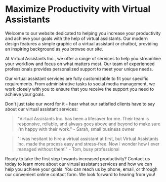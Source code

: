 <!--font:Montserrat-->

# Maximize Productivity with Virtual Assistants

Welcome to our website dedicated to helping you increase your productivity and achieve your goals with the help of virtual assistants. Our modern design features a simple graphic of a virtual assistant or chatbot, providing an inspiring background as you browse our site.

At Virtual Assistants Inc., we offer a range of services to help you streamline your workflow and focus on what matters most. Our team of experienced professionals provides personalized support to meet your unique needs.

Our virtual assistant services are fully customizable to fit your specific requirements. From administrative tasks to social media management, we work closely with you to ensure that you receive the support you need to achieve your goals.

Don't just take our word for it - hear what our satisfied clients have to say about our virtual assistant services:

> "Virtual Assistants Inc. has been a lifesaver for me. Their team is responsive, reliable, and always goes above and beyond to make sure I'm happy with their work." - Sarah, small business owner

> "I was hesitant to hire a virtual assistant at first, but Virtual Assistants Inc. made the process easy and stress-free. Now I wonder how I ever managed without them!" - Tom, busy professional

Ready to take the first step towards increased productivity? Contact us today to learn more about our virtual assistant services and how we can help you achieve your goals. You can reach us by phone, email, or through our convenient online contact form. We look forward to hearing from you!

<!--

Write me content for website with wallpaper which alt text is:

"A wallpaper with a simple graphic of a virtual assistant or chatbot, with space for messages and alerts."

The name/title of the page should not be 1:1 copy of the alt text but rather a real content of the website which is using this wallpaper.

- Use markdown format 
- Start with heading
- Heading should be short and concise
- The content should look like a real website 
- The website should not be about the wallpaper, wallpaper is just a related background
- Heading should be contain work "wallpaper" or "background"
- Include real sections like references, contact, user stories, etc. use things relevant to the page purpose.
- Feel free to use structure like headings, bullets, numbering, blockquotes, paragraphs, horizontal lines, etc.
- You can use formatting like bold or _italic_
- You can include UTF-8 emojis
- Links should be only #hash anchors (and you can refer to the document itself)
- Do not include images


---


# Virtual Assistant Wallpaper for Your Productivity

Welcome to our website dedicated to boosting your productivity with the help of virtual assistants. Our sleek and modern website features a wallpaper with a simple graphic of a virtual assistant or chatbot, with space for messages and alerts. This stylish background will inspire you to stay focused and organized throughout your workday.

## About Us

At Virtual Assistants Inc., we believe that everyone deserves access to the benefits of a personal assistant. That's why we offer a range of virtual assistant services, from scheduling appointments to managing email inboxes. Our team of experienced professionals is dedicated to helping you achieve your goals and streamline your workflow.

## Services

We offer a wide variety of virtual assistant services to meet your needs. Whether you need help with administrative tasks, social media management, or customer support, we've got you covered. Our services are customizable to fit your unique requirements, so you can get the support you need without paying for services you don't.

## User Stories

Don't just take our word for it - hear what our satisfied clients have to say about our virtual assistant services:

> "Working with Virtual Assistants Inc. has been a game-changer for my business. Their team is responsive, professional, and always goes above and beyond to make sure I'm happy with their work." - Jane, small business owner

> "I was hesitant to hire a virtual assistant at first, but Virtual Assistants Inc. made the process easy and stress-free. Now I wonder how I ever managed without them!" - Mike, busy professional

## Contact Us

Ready to take your productivity to the next level? Contact us today to learn more about our virtual assistant services and how we can help you achieve your goals. You can reach us by phone, email, or through our convenient online contact form. We look forward to hearing from you!


---


Heading should not include word "wallpaper". The website should not be about the wallpaper itself, wallpaper is just a related background, rewrite whole content.


---


# Boost Your Productivity with Virtual Assistants

Welcome to our website dedicated to helping you increase your productivity and achieve your goals with the help of virtual assistants. Our sleek and modern design features a simple graphic of a virtual assistant or chatbot, providing a stylish and inspiring background as you browse our site.

## About Us

At Virtual Assistants Inc., we understand that managing your workload can be overwhelming. That's why we offer a range of virtual assistant services to help you streamline your workflow and focus on what matters most. Our team of experienced professionals is dedicated to providing personalized support to meet your unique needs.

## Services

We offer a wide variety of virtual assistant services to help you stay organized and productive. From administrative tasks to social media management, our services are fully customizable to fit your specific requirements. We work closely with you to ensure that you receive the support you need to achieve your goals.

## User Stories

Don't just take our word for it - hear what our satisfied clients have to say about our virtual assistant services:

> "Virtual Assistants Inc. has been a lifesaver for me. Their team is responsive, reliable, and always goes above and beyond to make sure I'm happy with their work." - Sarah, small business owner

> "I was hesitant to hire a virtual assistant at first, but Virtual Assistants Inc. made the process easy and stress-free. Now I wonder how I ever managed without them!" - Tom, busy professional

## Contact Us

Ready to take the first step towards increased productivity? Contact us today to learn more about our virtual assistant services and how we can help you achieve your goals. You can reach us by phone, email, or through our convenient online contact form. We look forward to hearing from you!


---


Heading is too long, rewrite whole content.


---


# Virtual Assistants for Increased Productivity

Welcome to our website dedicated to helping you increase your productivity and achieve your goals with the help of virtual assistants. Our modern design features a simple graphic of a virtual assistant or chatbot, providing an inspiring background as you browse our site.

## About Us

At Virtual Assistants Inc., we offer a range of virtual assistant services to help you streamline your workflow and focus on what matters most. Our team of experienced professionals is dedicated to providing personalized support to meet your unique needs.

## Services

We provide a wide variety of virtual assistant services that can be tailored to fit your specific requirements. From administrative tasks to social media management, we work closely with you to ensure that you receive the support you need to achieve your goals.

## User Stories

Don't just take our word for it - hear what our satisfied clients have to say about our virtual assistant services:

> "Virtual Assistants Inc. has been a lifesaver for me. Their team is responsive, reliable, and always goes above and beyond to make sure I'm happy with their work." - Sarah, small business owner

> "I was hesitant to hire a virtual assistant at first, but Virtual Assistants Inc. made the process easy and stress-free. Now I wonder how I ever managed without them!" - Tom, busy professional

## Contact Us

Ready to take the first step towards increased productivity? Contact us today to learn more about our virtual assistant services and how we can help you achieve your goals. You can reach us by phone, email, or through our convenient online contact form. We look forward to hearing from you!


---


Heading is too long, rewrite whole content.


---


# Boost Your Productivity with Virtual Assistants

Welcome to our website dedicated to helping you increase your productivity and achieve your goals with the help of virtual assistants. Our modern design features a simple graphic of a virtual assistant or chatbot, providing an inspiring background as you browse our site.

At Virtual Assistants Inc., we offer a range of services to help you streamline your workflow and focus on what matters most. Our team of experienced professionals provides personalized support to meet your unique needs.

Our virtual assistant services are fully customizable to fit your specific requirements. From administrative tasks to social media management, we work closely with you to ensure that you receive the support you need to achieve your goals.

Don't just take our word for it - hear what our satisfied clients have to say about our virtual assistant services:

> "Virtual Assistants Inc. has been a lifesaver for me. Their team is responsive, reliable, and always goes above and beyond to make sure I'm happy with their work." - Sarah, small business owner

> "I was hesitant to hire a virtual assistant at first, but Virtual Assistants Inc. made the process easy and stress-free. Now I wonder how I ever managed without them!" - Tom, busy professional

Ready to take the first step towards increased productivity? Contact us today to learn more about our virtual assistant services and how we can help you achieve your goals. You can reach us by phone, email, or through our convenient online contact form. We look forward to hearing from you!


---


Write me a Google font which is best fitting for the website.

Pick from the list:
- Montserrat
- Orbitron
- Barlow Condensed
- Alegreya
- Futura
- IBM Plex Sans
- Inter
- Lato
- Poppins
- Dancing Script
- Roboto
- Playfair Display
- Great Vibes
- Lobster
- Raleway
- Exo 2
- Open Sans


Write just the font name nothing else.


---


I recommend using the "Montserrat" font for your website.

-->
